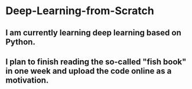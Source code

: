 # Deep-Learning-from-Scratch
## I am currently learning deep learning based on Python. 
## I plan to finish reading the so-called "fish book" in one week and upload the code online as a motivation.
